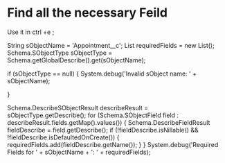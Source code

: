 # Find all the necessary Feild

Use it in ctrl +e ;

String sObjectName = 'Appointment__c';
List<String> requiredFields = new List<String>();
Schema.SObjectType sObjectType = Schema.getGlobalDescribe().get(sObjectName);
   
if (sObjectType == null) {
    System.debug('Invalid sObject name: ' + sObjectName);
    
}

Schema.DescribeSObjectResult describeResult = sObjectType.getDescribe();
for (Schema.SObjectField field : describeResult.fields.getMap().values()) {
   Schema.DescribeFieldResult fieldDescribe = field.getDescribe();
       if (!fieldDescribe.isNillable() && !fieldDescribe.isDefaultedOnCreate()) {
                requiredFields.add(fieldDescribe.getName());
            }
        }
System.debug('Required Fields for ' + sObjectName + ': ' + requiredFields);
    
